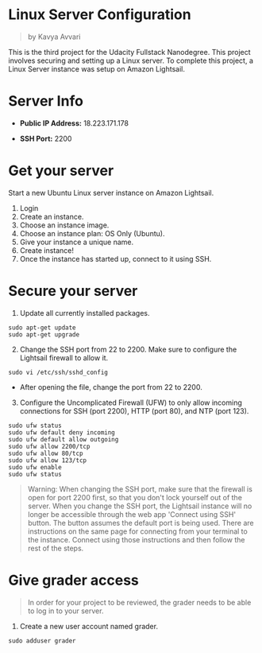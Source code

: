 # Linux Server Configuration
> by Kavya Avvari

This is the third project for the Udacity Fullstack Nanodegree. This project involves securing and setting up a Linux server. To complete this project, a Linux Server instance was setup on Amazon Lightsail. 

# Server Info

* **Public IP Address:** 18.223.171.178

* **SSH Port:** 2200

# Get your server

Start a new Ubuntu Linux server instance on Amazon Lightsail.

1. Login
2. Create an instance. 
3. Choose an instance image.
4. Choose an instance plan: OS Only (Ubuntu).
5. Give your instance a unique name.
6. Create instance!
7. Once the instance has started up, connect to it using SSH.

# Secure your server

1. Update all currently installed packages. 
```
sudo apt-get update
sudo apt-get upgrade
```

2. Change the SSH port from 22 to 2200. Make sure to configure the Lightsail firewall to allow it.
```
sudo vi /etc/ssh/sshd_config
```
* After opening the file, change the port from 22 to 2200. 

3. Configure the Uncomplicated Firewall (UFW) to only allow incoming connections for SSH (port 2200), HTTP (port 80), and NTP (port 123).
```
sudo ufw status                 
sudo ufw default deny incoming  
sudo ufw default allow outgoing 
sudo ufw allow 2200/tcp         
sudo ufw allow 80/tcp
sudo ufw allow 123/tcp        
sudo ufw enable                 
sudo ufw status     
```
> Warning: When changing the SSH port, make sure that the firewall is open for port 2200 first, so that you don't lock yourself out of the server. When you change the SSH port, the Lightsail instance will no longer be accessible through the web app 'Connect using SSH' button. The button assumes the default port is being used. There are instructions on the same page for connecting from your terminal to the instance. Connect using those instructions and then follow the rest of the steps.

# Give grader access
> In order for your project to be reviewed, the grader needs to be able to log in to your server.

1. Create a new user account named grader.
```
sudo adduser grader
```
